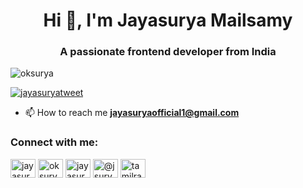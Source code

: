 <h1 align="center">Hi 👋, I'm Jayasurya Mailsamy</h1>
<h3 align="center">A passionate frontend developer from India</h3>

<p align="left"> <img src="https://komarev.com/ghpvc/?username=oksurya&label=Profile%20views&color=0e75b6&style=flat" alt="oksurya" /> </p>

<p align="left"> <a href="https://twitter.com/jayasuryatweet" target="blank"><img src="https://img.shields.io/twitter/follow/jayasuryatweet?logo=twitter&style=for-the-badge" alt="jayasuryatweet" /></a> </p>

- 📫 How to reach me **jayasuryaofficial1@gmail.com**

<h3 align="left">Connect with me:</h3>
<p align="left">
<a href="https://twitter.com/jayasuryatweet" target="blank"><img align="center" src="https://raw.githubusercontent.com/rahuldkjain/github-profile-readme-generator/master/src/images/icons/Social/twitter.svg" alt="jayasuryatweet" height="30" width="40" /></a>
<a href="https://facebook.com/oksurya" target="blank"><img align="center" src="https://raw.githubusercontent.com/rahuldkjain/github-profile-readme-generator/master/src/images/icons/Social/facebook.svg" alt="oksurya" height="30" width="40" /></a>
<a href="https://instagram.com/jayasurya_ig" target="blank"><img align="center" src="https://raw.githubusercontent.com/rahuldkjain/github-profile-readme-generator/master/src/images/icons/Social/instagram.svg" alt="jayasurya_ig" height="30" width="40" /></a>
<a href="https://www.youtube.com/@jsurya" target="blank"><img align="center" src="https://raw.githubusercontent.com/rahuldkjain/github-profile-readme-generator/master/src/images/icons/Social/youtube.svg" alt="@jsurya" height="30" width="40" /></a>
  <a href="https://timesofindia.indiatimes.com/readersblog/tamilradar/" target="blank"><img align="center" src="https://brandeps.com/logo-download/T/Times-of-India-logo-vector-01.svg" alt="tamilradar" height="30" width="40" /></a>

</p>
